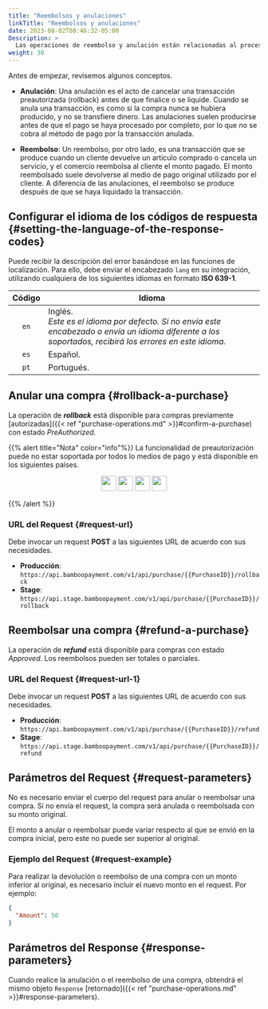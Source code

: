 ```yaml
---
title: "Reembolsos y anulaciones"
linkTitle: "Reembolsos y anulaciones"
date: 2023-08-02T08:46:32-05:00
Description: >
  Las operaciones de reembolso y anulación están relacionadas al proceso de reversar una compra ya confirmada o a cancelar una compra preautorizada.
weight: 30
---
```


Antes de empezar, revisemos algunos conceptos.

* **Anulación**: Una anulación es el acto de cancelar una transacción preautorizada (rollback) antes de que finalice o se liquide. Cuando se anula una transacción, es como si la compra nunca se hubiera producido, y no se transfiere dinero. Las anulaciones suelen producirse antes de que el pago se haya procesado por completo, por lo que no se cobra al método de pago por la transacción anulada.

* **Reembolso**: Un reembolso, por otro lado, es una transacción que se produce cuando un cliente devuelve un artículo comprado o cancela un servicio, y el comercio reembolsa al cliente el monto pagado. El monto reembolsado suele devolverse al medio de pago original utilizado por el cliente. A diferencia de las anulaciones, el reembolso se produce después de que se haya liquidado la transacción.

## Configurar el idioma de los códigos de respuesta {#setting-the-language-of-the-response-codes}
Puede recibir la descripción del error basándose en las funciones de localización. Para ello, debe enviar el encabezado `lang` en su integración, utilizando cualquiera de los siguientes idiomas en formato **ISO 639-1**.

<div id="shortTable"></div>

| Código | Idioma |
|:-:|---|
| `en` | Inglés.<br>_Este es el idioma por defecto. Si no envía este encabezado o envía un idioma diferente a los soportados, recibirá los errores en este idioma._ |
| `es` | Español. |
| `pt` | Portugués. |

## Anular una compra {#rollback-a-purchase}
La operación de _**rollback**_ está disponible para compras previamente [autorizadas]({{< ref "purchase-operations.md" >}}#confirm-a-purchase) con estado _PreAuthorized_.

{{% alert title="Nota" color="info"%}}
La funcionalidad de preautorización puede no estar soportada por todos lo medios de pago y está disponible en los siguientes países.

<div style="text-align: center;">

<a href="/es/docs/payment-methods/brazil.html"><img src="/assets/Flags/FlagBR.png" width="30" /></a>
<a href="/es/docs/payment-methods/chile.html"><img src="/assets/Flags/FlagCL.png" width="30" /></a>
<a href="/es/docs/payment-methods/colombia.html"><img src="/assets/Flags/FlagCO.png" width="30" /></a>
<a href="/es/docs/payment-methods/uruguay.html"><img src="/assets/Flags/FlagUY.png" width="30" /></a>

</div>

{{% /alert %}}

### URL del Request {#request-url}
Debe invocar un request **POST** a las siguientes URL de acuerdo con sus necesidades.

* **Producción**: `https://api.bamboopayment.com/v1/api/purchase/{{PurchaseID}}/rollback`
* **Stage**: `https://api.stage.bamboopayment.com/v1/api/purchase/{{PurchaseID}}/rollback`

## Reembolsar una compra {#refund-a-purchase}
La operación de _**refund**_ está disponible para compras con estado _Approved_. Los reembolsos pueden ser totales o parciales.

### URL del Request {#request-url-1}
Debe invocar un request **POST** a las siguientes URL de acuerdo con sus necesidades.

* **Producción**: `https://api.bamboopayment.com/v1/api/purchase/{{PurchaseID}}/refund`
* **Stage**: `https://api.stage.bamboopayment.com/v1/api/purchase/{{PurchaseID}}/refund`

## Parámetros del Request {#request-parameters}
No es necesario enviar el cuerpo del request para anular o reembolsar una compra. Si no envía el request, la compra será anulada o reembolsada con su monto original. 

El monto a anular o reembolsar puede variar respecto al que se envió en la compra inicial, pero este no puede ser superior al original.

### Ejemplo del Request {#request-example}
Para realizar la devolución o reembolso de una compra con un monto inferior al original, es necesario incluir el nuevo monto en el request. Por ejemplo:

```json
{
  "Amount": 50
}
```

## Parámetros del Response {#response-parameters}
Cuando realice la anulación o el reembolso de una compra, obtendrá el mismo objeto `Response` [retornado]({{< ref "purchase-operations.md" >}}#response-parameters).
<!--
## Refund a purchase
The _**refunds**_ operations is only available for purchases with state _Approved_. Refunds can be total or partial

### Considerations
_To be defined_

### URL del Request {#request-url-1}
Debe invocar un request **POST** a las siguientes URL de acuerdo con sus necesidades.

* **Producción**: `https://api.bamboopayment.com/v2/api/purchase/{{PurchaseId}}/refund`
* **Stage**: `https://api.stage.bamboopayment.com/v2/api/purchase/{{PurchaseId}}/refund`

### Parámetros del Request {#request-parameters}
Consider the following parameters when invoking a refund request.

| Parameter | Tipo | Mandatory | Descripción |
|---|---|---|---|---|
| `Amount` | `number` | No | Amount to be refunded (Partial refund). If this parameter is not send, the refund will be for the amount of the purchase (Total refund).<br>If you require to include decimals in the amount, concatenate the decimal places without de decimal point. Example `12,25` > `1225`.<br>This value **cannot** be higher than the original amount of the purchase. |
| `MetadataIn`  → `Description` | string | No | Optional description for the refund. |

#### Ejemplo del Request {#request-example} 

```json
{
  "Amount":"25000",
  "MetadataIn": {
    "Description": "Refund description"
  },
}
```

### Parámetros del Response {#response-parameters}

| Parámetro | Tipo | Descripción |
|---|---|---|
| `Response` → `PurchaseRefundId` | `number` | Internal identifier of the refund. |
| `Response` → `Created` | `date` | Date and time when the refund was created.<br>Formato de la fecha _**ISO-8601**_. |
| `Response` → `Amount` | `number` | Refund amount as sent in the request. |
| `Response` → `Currency` | `string` | Currency of the refund, according to ISO-4217 (alphanumeric codes). |
| `Response` → `StatusId` | `number` | Identifier of the refund status. |
| `Response` → `Status` | `string` | Descripción of the refund status. |
| `Response` → `AuthorizationCode` | `string` | Response code returned by the acquirer of the transaction. |
| `Response` → `Code` | `string` | Error code returned by the acquirer of the transaction if the refund is rejected. |
| `Response` → `Description` | `string` | Error description returned by the acquirer of the transaction if the refund is rejected. |
| `Response` → `MetadataOut` | `object` | Additional information returned by the acquirer. |
| `Errors` → `ErrorCode` | `string` | Error code returned. |
| `Errors` → `Created` | `string` | Date and time when the error was generated. |
| `Errors` → `Message` | `string` | Descriptive text of the error. |
| `Errors` → `Detail` | `string` | Error detail. |

#### Ejemplo del Response {#response-example}

```json
{
  "Response": {
    "PurchaseRefundId": 194441,
    "Created": "2023-07-04T16:26:33.850",
    "Amount": 50000,
    "Currency": "UYU",
    "StatusId": 111,
    "Status": "Approved",
    "AuthorizationCode": "876961",
    "Code": "",
    "Description": "",
    "MetadataOut": {}
  },
  "Errors": []
}
```
-->